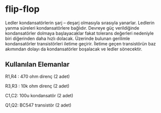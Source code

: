# flip-flop
Ledler kondansatörlerin şarj – deşarj olmasıyla sırasıyla yanarlar. Ledlerin yanma süreleri kondansatörlere bağlıdır. Devreye güç verildiğinde kondansatörler dolmaya başlayacaklar fakat tolerans değerleri nedeniyle biri diğerinden daha hızlı dolacak. Üzerinde bulunan gerilimle kondansatörler transistörleri iletime geçirir. İletime geçen transistörün baz akımından dolayı da kondansatörler boşalacak ve ledler sönecektir. 
## Kullanılan Elemanlar
R1,R4 : 470 ohm direnç (2 adet)

R3,R3 : 10k ohm direnç (2 adet)

C1,C2: 100u kondansatör (2 adet)

Q1,Q2: BC547 transistör (2 adet)
